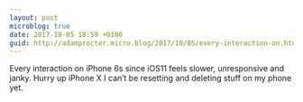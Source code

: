 ```yaml
---
layout: post
microblog: true
date: 2017-10-05 18:59 +0100
guid: http://adamprocter.micro.blog/2017/10/05/every-interaction-on.html
---
```

Every interaction on iPhone 6s since iOS11 feels slower, unresponsive and janky. Hurry up iPhone X I can’t be resetting and deleting stuff on my phone yet.
